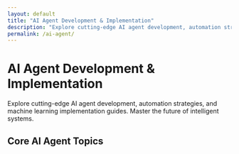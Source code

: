 ```yaml
---
layout: default
title: "AI Agent Development & Implementation"
description: "Explore cutting-edge AI agent development, automation strategies, and machine learning implementation guides. Master the future of intelligent systems."
permalink: /ai-agent/
---
```


# AI Agent Development & Implementation

Explore cutting-edge AI agent development, automation strategies, and machine learning implementation guides. Master the future of intelligent systems.

## Core AI Agent Topics